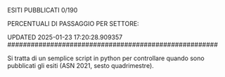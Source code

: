 ESITI PUBBLICATI 0/190 

PERCENTUALI DI PASSAGGIO PER SETTORE:

UPDATED 2025-01-23 17:20:28.909357
###################################################### 

Si tratta di un semplice script in python per controllare quando sono pubblicati gli esiti (ASN 2021, sesto quadrimestre).

